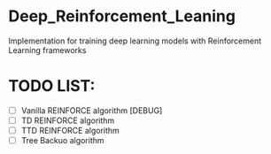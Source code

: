 # Deep_Reinforcement_Leaning
Implementation for training deep learning models with Reinforcement Learning frameworks


# TODO LIST:
- [ ] Vanilla REINFORCE algorithm [DEBUG]
- [ ] TD REINFORCE algorithm
- [ ] TTD REINFORCE algorithm
- [ ] Tree Backuo algorithm
